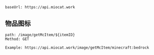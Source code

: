##

```
baseUrl: https://api.miocat.work
```
  
## 物品图标

```
path: /image/getMcItem/${itemID}
Method: GET

Example: https://api.miocat.work/image/getMcItem/minecraft:bedrock
```
